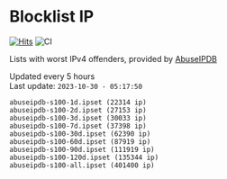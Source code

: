 # Blocklist IP

[![Hits](https://hits.seeyoufarm.com/api/count/incr/badge.svg?url=https%3A%2F%2Fgithub.com%2Fborestad%2Fblocklist-ip%2F&count_bg=%2379C83D&title_bg=%23555555&icon=&icon_color=%23E7E7E7&title=hits&edge_flat=false)](https://hits.seeyoufarm.com)  ![CI](https://img.shields.io/github/workflow/status/borestad/blocklist-ip/CI?style=flat-square)

Lists with worst IPv4 offenders, provided by [AbuseIPDB](https://www.abuseipdb.com/)

<!-- FOOTER-PLACEHOLDER -->
Updated every 5 hours<br>
Last update: `2023-10-30 - 05:17:50`
```
abuseipdb-s100-1d.ipset (22314 ip)
abuseipdb-s100-2d.ipset (27153 ip)
abuseipdb-s100-3d.ipset (30033 ip)
abuseipdb-s100-7d.ipset (37398 ip)
abuseipdb-s100-30d.ipset (62390 ip)
abuseipdb-s100-60d.ipset (87919 ip)
abuseipdb-s100-90d.ipset (111919 ip)
abuseipdb-s100-120d.ipset (135344 ip)
abuseipdb-s100-all.ipset (401400 ip)
```
